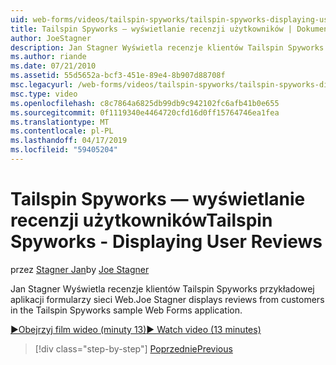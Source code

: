 ```yaml
---
uid: web-forms/videos/tailspin-spyworks/tailspin-spyworks-displaying-user-reviews
title: Tailspin Spyworks — wyświetlanie recenzji użytkowników | Dokumentacja firmy Microsoft
author: JoeStagner
description: Jan Stagner Wyświetla recenzje klientów Tailspin Spyworks przykładowej aplikacji formularzy sieci Web.
ms.author: riande
ms.date: 07/21/2010
ms.assetid: 55d5652a-bcf3-451e-89e4-8b907d88708f
msc.legacyurl: /web-forms/videos/tailspin-spyworks/tailspin-spyworks-displaying-user-reviews
msc.type: video
ms.openlocfilehash: c8c7864a6825db99db9c942102fc6afb41b0e655
ms.sourcegitcommit: 0f1119340e4464720cfd16d0ff15764746ea1fea
ms.translationtype: MT
ms.contentlocale: pl-PL
ms.lasthandoff: 04/17/2019
ms.locfileid: "59405204"
---
```

# <a name="tailspin-spyworks---displaying-user-reviews"></a><span data-ttu-id="c5a77-103">Tailspin Spyworks — wyświetlanie recenzji użytkowników</span><span class="sxs-lookup"><span data-stu-id="c5a77-103">Tailspin Spyworks - Displaying User Reviews</span></span>

<span data-ttu-id="c5a77-104">przez [Stagner Jan](https://github.com/JoeStagner)</span><span class="sxs-lookup"><span data-stu-id="c5a77-104">by [Joe Stagner](https://github.com/JoeStagner)</span></span>

<span data-ttu-id="c5a77-105">Jan Stagner Wyświetla recenzje klientów Tailspin Spyworks przykładowej aplikacji formularzy sieci Web.</span><span class="sxs-lookup"><span data-stu-id="c5a77-105">Joe Stagner displays reviews from customers in the Tailspin Spyworks sample Web Forms application.</span></span>

[<span data-ttu-id="c5a77-106">&#9654;Obejrzyj film wideo (minuty 13)</span><span class="sxs-lookup"><span data-stu-id="c5a77-106">&#9654; Watch video (13 minutes)</span></span>](https://channel9.msdn.com/Blogs/ASP-NET-Site-Videos/tailspin-spyworks-displaying-user-reviews)

> [!div class="step-by-step"]
> [<span data-ttu-id="c5a77-107">Poprzednie</span><span class="sxs-lookup"><span data-stu-id="c5a77-107">Previous</span></span>](tailspin-spyworks-adding-user-product-reviews.md)
